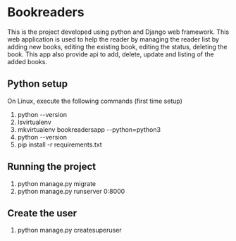 # Bookreaders
This is the project developed using python and Django web framework. This web application is used to help the reader by managing the reader list by adding new books, editing the existing book, editing the status, deleting the book. This app also provide api to add, delete, update and listing of the added books.

## Python setup

On Linux, execute the following commands (first time setup)
1. python --version
2. lsvirtualenv
3. mkvirtualenv bookreadersapp --python=python3
4. python --version
5. pip install -r requirements.txt

## Running the project
1. python manage.py migrate
2. python manage.py runserver 0:8000

## Create the user
1. python manage.py createsuperuser
